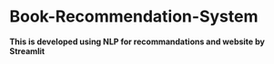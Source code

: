 # Book-Recommendation-System

**This is developed using NLP for recommandations and website by Streamlit**

